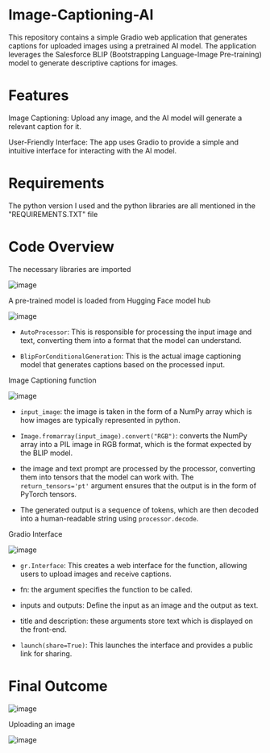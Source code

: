 # Image-Captioning-AI

This repository contains a simple Gradio web application that generates captions for uploaded images using a pretrained AI model. The application leverages the Salesforce BLIP (Bootstrapping Language-Image Pre-training) model to generate descriptive captions for images.

# Features
Image Captioning: Upload any image, and the AI model will generate a relevant caption for it.

User-Friendly Interface: The app uses Gradio to provide a simple and intuitive interface for interacting with the AI model.

# Requirements
The python version I used and the python libraries are all mentioned in the "REQUIREMENTS.TXT" file

# Code Overview
The necessary libraries are imported

![image](https://github.com/user-attachments/assets/b4450a10-0aeb-4f50-be7a-de543f6faf04)

A pre-trained model is loaded from Hugging Face model hub

![image](https://github.com/user-attachments/assets/ea6a7035-fa4f-4d06-a5eb-b56ca3a0d204)

- `AutoProcessor`: This is responsible for processing the input image and text, converting them into a format that the model can understand.

- `BlipForConditionalGeneration`: This is the actual image captioning model that generates captions based on the processed input.

Image Captioning function 

![image](https://github.com/user-attachments/assets/c656e183-c22b-459c-afc9-5b4d0fbc98f0)

- `input_image`: the image is taken in the form of a NumPy array which is how images are typically represented in python.

- `Image.fromarray(input_image).convert("RGB")`: converts the NumPy array into a PIL image in RGB format, which is the format expected by the BLIP model.

- the image and text prompt are processed by the processor, converting them into tensors that the model can work with. The `return_tensors='pt'`  argument ensures that the output is in the form of PyTorch tensors.

- The generated output is a sequence of tokens, which are then decoded into a human-readable string using `processor.decode`.

Gradio Interface

![image](https://github.com/user-attachments/assets/30838835-1882-4de8-8bca-083ca761aa4a)

- `gr.Interface`: This creates a web interface for the function, allowing users to upload images and receive captions.

- fn: the argument specifies the function to be called.

- inputs and outputs: Define the input as an image and the output as text.

- title and description: these arguments store text which is displayed on the front-end.

- `launch(share=True)`: This launches the interface and provides a public link for sharing.

# Final Outcome
![image](https://github.com/user-attachments/assets/8b1c7414-89fe-4e77-96c9-febd38fc5b18)

Uploading an image

![image](https://github.com/user-attachments/assets/eb3cce12-1a36-41fc-8ce2-56ef3bad7e1b)






